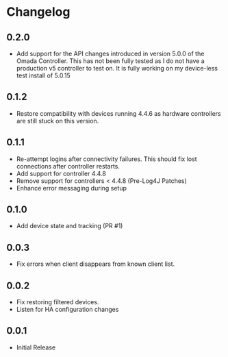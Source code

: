# Changelog

## 0.2.0

- Add support for the API changes introduced in version 5.0.0 of the Omada Controller. This has not been fully tested as I do not have a production v5 controller to test on. It is fully working on my device-less test install of 5.0.15

## 0.1.2

- Restore compatibility with devices running 4.4.6 as hardware controllers are still stuck on this version.

## 0.1.1
- Re-attempt logins after connectivity failures. This should fix lost connections after controller restarts.
- Add support for controller 4.4.8
- Remove support for controllers < 4.4.8 (Pre-Log4J Patches)
- Enhance error messaging during setup

## 0.1.0
- Add device state and tracking (PR #1)

## 0.0.3
- Fix errors when client disappears from known client list.

## 0.0.2
- Fix restoring filtered devices.
- Listen for HA configuration changes

## 0.0.1
- Initial Release